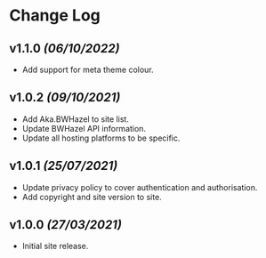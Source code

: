 # Change Log

## v1.1.0 _(06/10/2022)_

* Add support for meta theme colour.

## v1.0.2 _(09/10/2021)_

* Add Aka.BWHazel to site list.
* Update BWHazel API information.
* Update all hosting platforms to be specific.

## v1.0.1 _(25/07/2021)_

* Update privacy policy to cover authentication and authorisation.
* Add copyright and site version to site.

## v1.0.0 _(27/03/2021)_

* Initial site release.